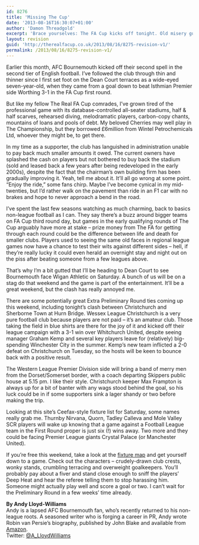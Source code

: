 ```yaml
---
id: 8276
title: 'Missing The Cup'
date: '2013-08-16T16:30:07+01:00'
author: 'Damon Threadgold'
excerpt: 'Brace yourselves: The FA Cup kicks off tonight. Old misery guts [his words!] Andy Lloyd-Williams tells us why he''d rather not be at Dean Court this weekend.'
layout: revision
guid: 'http://therealfacup.co.uk/2013/08/16/8275-revision-v1/'
permalink: /2013/08/16/8275-revision-v1/
---
```


Earlier this month, AFC Bournemouth kicked off their second spell in the second tier of English football. I’ve followed the club through thin and thinner since I first set foot on the Dean Court terraces as a wide-eyed seven-year-old, when they came from a goal down to beat Isthmian Premier side Worthing 3-1 in the FA Cup first round.

But like my fellow The Real FA Cup comrades, I’ve grown tired of the professional game with its database-controlled all-seater stadiums, half &amp; half scarves, rehearsed diving, melodramatic players, carbon-copy chants, mountains of loans and pools of debt. My beloved Cherries may well play in The Championship, but they borrowed £6million from Wintel Petrochemicals Ltd, whoever they might be, to get there.

In my time as a supporter, the club has languished in administration unable to pay back much smaller amounts it owed. The current owners have splashed the cash on players but not bothered to buy back the stadium (sold and leased back a few years after being redeveloped in the early 2000s), despite the fact that the chairman’s own building firm has been gradually improving it. Yeah, tell me about it. It’ll all go wrong at some point. “Enjoy the ride,” some fans chirp. Maybe I’ve become cynical in my mid-twenties, but I’d rather walk on the pavement than ride in an F1 car with no brakes and hope to never approach a bend in the road.

I’ve spent the last few seasons watching as much charming, back to basics non-league football as I can. They say there’s a buzz around bigger teams on FA Cup third round day, but games in the early qualifying rounds of The Cup arguably have more at stake – prize money from The FA for getting through each round could be the difference between life and death for smaller clubs. Players used to seeing the same old faces in regional league games now have a chance to test their wits against different sides – hell, if they’re really lucky it could even herald an overnight stay and night out on the piss after beating someone from a few leagues above.

That’s why I’m a bit gutted that I’ll be heading to Dean Court to see Bournemouth face Wigan Athletic on Saturday. A bunch of us will be on a stag do that weekend and the game is part of the entertainment. It’ll be a great weekend, but the clash has really annoyed me.

There are some potentially great Extra Preliminary Round ties coming up this weekend, including tonight’s clash between Christchurch and Sherborne Town at Hurn Bridge. Wessex League Christchurch is a very pure football club because players are not paid – it’s an amateur club. Those taking the field in blue shirts are there for the joy of it and kicked off their league campaign with a 3-1 win over Whitchurch United, despite seeing manager Graham Kemp and several key players leave for (relatively) big-spending Winchester City in the summer. Kemp’s new team inflicted a 2-0 defeat on Christchurch on Tuesday, so the hosts will be keen to bounce back with a positive result.

The Western League Premier Division side will bring a band of merry men from the Dorset/Somerset border, with a coach departing Skippers public house at 5.15 pm. I like their style. Christchurch keeper Max Frampton is always up for a bit of banter with any wags stood behind the goal, so his luck could be in if some supporters sink a lager shandy or two before making the trip.

Looking at this site’s Ceefax-style fixture list for Saturday, some names really grab me. Thurnby Nirvana, Quorn, Tadley Calleva and Mole Valley SCR players will wake up knowing that a game against a Football League team in the First Round proper is just six (!) wins away. Two more and they could be facing Premier League giants Crystal Palace (or Manchester United).

If you’re free this weekend, take a look at the [fixture map](http://therealfacup.co.uk/map/) and get yourself down to a game. Check out the characters – crudely-drawn club crests, wonky stands, crumbling terracing and overweight goalkeepers. You’ll probably pay about a fiver and stand close enough to sniff the players’ Deep Heat and hear the referee telling them to stop harassing him. Someone might actually play well and score a goal or two. I can’t wait for the Preliminary Round in a few weeks’ time already.

**By Andy Lloyd-Williams**  
Andy is a lapsed AFC Bournemouth fan, who’s recently returned to his non-league roots. A seasoned writer who is forging a career in PR, Andy wrote Robin van Persie’s biography, published by John Blake and available from [Amazon](http://www.amazon.co.uk/Robin-Van-Persie-Andy-Lloyd-Williams/dp/1843583763).  
Twitter: [@A\_LloydWilliams](https://twitter.com/A_LloydWilliams)